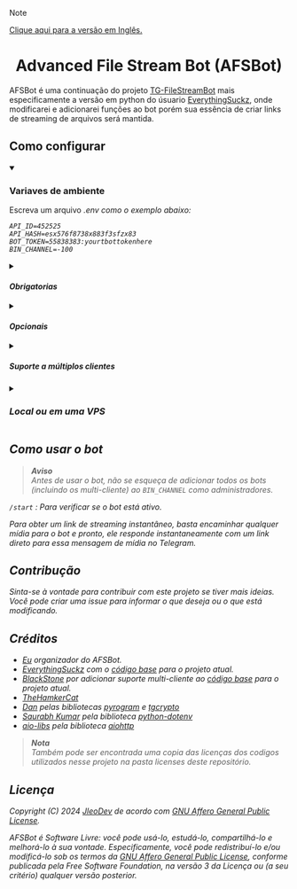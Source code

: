 > [!NOTE]
> [Clique aqui para a versão em Inglês.](https://github.com/JleoDev/AFSBot/blob/main/README.md)

<h1 align="center">Advanced File Stream Bot (AFSBot)</h1>
AFSBot é uma continuação do projeto <a href='https://github.com/EverythingSuckz/TG-FileStreamBot/tree/python'>TG-FileStreamBot</a> mais especificamente a versão em python do úsuario <a href='https://github.com/EverythingSuckz'>EverythingSuckz</a>, onde modificarei e adicionarei funções ao bot porém sua essência de criar links de streaming de arquivos será mantida.

## Como configurar

<details open="open">
	<summary><h3>Variaves de ambiente</h3></summary>

Escreva um arquivo <em>.env<em> como o exemplo abaixo:

```
API_ID=452525
API_HASH=esx576f8738x883f3sfzx83
BOT_TOKEN=55838383:yourtbottokenhere
BIN_CHANNEL=-100
```

<details>
	<summary><h4>Obrigatorias</h4></summary>
	
Para o bot funcionar ele requer pelomenos essas quatro variaveis:

- `API_ID`: É o ID da API Telagram vinculada a sua conta. Obs.: Esse ID pode ser obtido acessando <a href='https://my.telegram.org/auth'>https://my.telegram.org/auth</a>

- `API_HASH`: É o ID da API Telagram vinculada a sua conta. Obs.: Esse hash pode ser obtido acessando <a href='https://my.telegram.org/auth'>https://my.telegram.org/auth</a>

- `BOT_TOKEN`: E o token referente ao seu bot. Obs.: Esse token pode ser obtido conversando com o <a href='https://t.me/BotFather'>@BotFather</a>

- `BIN_CHANNEL`: É o ID do canal ou grupo que sera utilizado para armazenar as mensagens com arquivo que o bot receber. Obs.: Esse ID pode ser obtido encaminhado uma mensagem do canal para <a href='https://t.me/MissRose_bot'>@missrose_bot</a> e depois respondendo a mensagem com o comando /id.

> **Aviso**  
> Não se esqueça de adicionar o bot ao `BIN_CHANNEL` para o funcionamento adequado.

</details>

<details>
	<summary><h4>Opcionais</h4></summary>

- `ALLOWED_USERS`: São os IDs dos usuários do Telegram que o bot deve responder.

> **Nota**
> Deixe este campo vazio para permitir que qualquer pessoa use o bot. Obs.: Você também pode adicionar vários usuários, separando os IDs por vírgula (,).

- `HASH_LENGTH`: Este é o comprimento personalizado do hash para URLs geradas. O comprimento do hash deve ser maior que 5 e menor que 64.

- `SLEEP_THRESHOLD`: Define o limite de espera para exceções de flood wait que ocorrem globalmente na instância do bot. Solicitações que gerem exceções de flood wait abaixo desse limite serão automaticamente executadas novamente após o tempo de espera necessário. Exceções que exijam tempos de espera mais longos serão exibidas no terminal. O valor padrão é 60 segundos. Recomendo deixar este campo vazio.

- `WORKERS`: Define o número máximo de trabalhadores simultâneos para lidar com atualizações recebidas. O valor padrão é 3.

- `PORT`: Define a porta que sua aplicação web irá receber as requisições. O valor padrão é 8080.

- `WEB_SERVER_BIND_ADDRESS`: Define o endereço de ligação do servidor. O valor padrão é 0.0.0.0.

- `NO_PORT`: Pode ser `True` ou `False`. Se definido como `True`, a porta não será exibida.
> **Nota**
> Para usar essa configuração, é necessário definir a `PORT` como 80 para protocolo HTTP ou 443 para protocolo HTTPS para que os links gerados funcionem.

- `FQDN`: Um Nome de Domínio Completamente Qualificado, se presente. O padrão é `WEB_SERVER_BIND_ADDRESS`.

- `HAS_SSL`: Pode ser `True` ou `False`. Se definido como `True`, os links gerados estarão no formato HTTPS.

- `KEEP_ALIVE`: Caso deseje que o servidor se pingue automaticamente a cada `PING_INTERVAL` segundos para evitar inatividade. Útil em camadas gratuitas de PaaS. O padrão é `False`.

- `PING_INTERVAL`: O tempo em ms para que o servidor se pingue a cada vez para evitar inatividade (caso esteja em alguma PaaS). O padrão é `1200`, ou 20 minutos.

- `USE_SESSION_FILE`: Utiliza arquivos de sessão para clientes, em vez de armazenar o banco de dados sqlite do pyrogram na memória.

</details>

<details>
	<summary><h5>Suporte a múltiplos clientes</h5></summary>
	
> **Nota**  
> O que é o recurso multi-cliente e o que ele faz? <br>  
> Esse recurso compartilha as requisições da API do Telegram entre outros bots para evitar que o bot entre em "floodwait" (um tipo de limitação de taxa que o Telegram aplica no backend para evitar sobrecarga nos servidores) e para permitir que o servidor consiga lidar com mais requisições. <br>

Para ativar o multi-cliente, gere novos tokens de bot e adicione-os como variáveis de ambiente com os seguintes nomes de chave.  

`MULTI_TOKEN1`: Adicione o token do seu primeiro bot aqui.  

`MULTI_TOKEN2`: Adicione o token do seu segundo bot aqui.  

Você também pode adicionar quantos bots quiser. (O limite máximo ainda não foi testado)  
`MULTI_TOKEN3`, `MULTI_TOKEN4`, etc.

> **Aviso**  
> Não se esqueça de adicionar todos esses bots ao `BIN_CHANNEL` para o funcionamento adequado.

</details>

</details>

<details>
	<summary><h3>Local ou em uma VPS</h3></summary>

```
git clone https://github.com/JleoDev/AFSBot.git
cd AFSBot
python3 -m venv ./venv
. ./venv/bin/activate
pip3 install -r requirements.txt
python3 -m WebStreamer
```

e para parar o bot precione, <kbd>CTRL</kbd>+<kbd>C</kbd>

</details>

## Como usar o bot

> **Aviso**  
> Antes de usar o bot, não se esqueça de adicionar todos os bots (incluindo os multi-cliente) ao `BIN_CHANNEL` como administradores.

`/start` : Para verificar se o bot está ativo.

Para obter um link de streaming instantâneo, basta encaminhar qualquer mídia para o bot e pronto, ele responde instantaneamente com um link direto para essa mensagem de mídia no Telegram.

## Contribução

Sinta-se à vontade para contribuir com este projeto se tiver mais ideias. Você pode criar uma _issue_ para informar o que deseja ou o que está modificando.

## Créditos

- [Eu](https://github.com/JleoDev) organizador do AFSBot.
- [EverythingSuckz](https://github.com/EverythingSuckz) com o [código base](https://github.com/EverythingSuckz/TG-FileStreamBot/tree/python) para o projeto atual.
- [BlackStone](https://github.com/eyMarv) por adicionar suporte multi-cliente ao [código base](https://github.com/EverythingSuckz/TG-FileStreamBot/tree/python) para o projeto atual.
- [TheHamkerCat](https://github.com/TheHamkerCat)
- [Dan](https://github.com/delivrance) pelas bibliotecas [pyrogram](https://github.com/pyrogram/pyrogram) e [tgcrypto](https://github.com/pyrogram/tgcrypto)
- [Saurabh Kumar](https://github.com/theskumar) pela biblioteca [python-dotenv](https://github.com/theskumar/python-dotenv)
- [aio-libs](https://github.com/aio-libs) pela biblioteca [aiohttp](https://github.com/aio-libs/aiohttp)

> **Nota**  
> Também pode ser encontrada uma copia das licenças dos codigos utilizados nesse projeto na pasta licenses deste repositório.

## Licença

Copyright (C) 2024 [JleoDev](https://github.com/JleoDev) de acordo com [GNU Affero General Public License](https://www.gnu.org/licenses/agpl-3.0.en.html).

AFSBot é Software Livre: você pode usá-lo, estudá-lo, compartilhá-lo e melhorá-lo à sua vontade. Especificamente, você pode redistribuí-lo e/ou modificá-lo sob os termos da [GNU Affero General Public License](https://www.gnu.org/licenses/agpl-3.0.en.html), conforme publicada pela Free Software Foundation, na versão 3 da Licença ou (a seu critério) qualquer versão posterior.